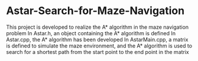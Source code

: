 # Astar-Search-for-Maze-Navigation

This project is developed to realize the A* algorithm in the maze navigation problem
In Astar.h, an object containing the A* algorithm is defined
In Astar.cpp, the A* algorithm has been developed
In AstarMain.cpp, a matrix is defined to simulate the maze environment, and the A* algorithm is used to search for a shortest path from the start point to the end point in the matrix
